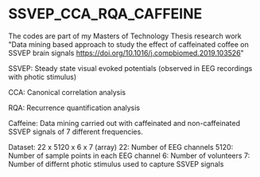 # SSVEP_CCA_RQA_CAFFEINE 

The codes are part of my Masters of Technology Thesis research work "Data mining based approach to study the effect of caffeinated coffee on SSVEP brain signals https://doi.org/10.1016/j.compbiomed.2019.103526"

SSVEP: Steady state visual evoked potentials (observed in EEG recordings with photic stimulus)

CCA: Canonical correlation analysis

RQA: Recurrence quantification analysis

Caffeine: Data mining carried out with caffeinated and non-caffeinated SSVEP signals of 7 different frequencies.

Dataset: 22 x 5120 x 6 x 7 (array)
  22: Number of EEG channels
  5120: Number of sample points in each EEG channel
  6: Number of volunteers
  7: Number of differnt photic stimulus used to capture SSVEP signals
